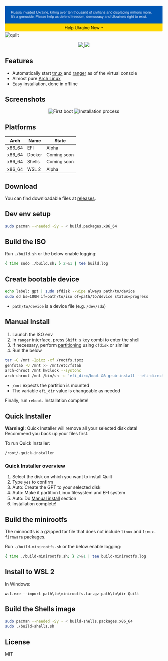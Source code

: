 [![SWUbanner](https://raw.githubusercontent.com/vshymanskyy/StandWithUkraine/main/banner2-direct.svg)](https://vshymanskyy.github.io/StandWithUkraine)
![quilt](https://socialify.git.ci/sakkke/quilt/image?description=1&descriptionEditable=The%20Linux%20distro&font=Bitter&name=1&pattern=Charlie%20Brown&stargazers=1&theme=Dark)

<p align="center">
  <a href="https://discord.gg/pH9f6VyUbk">
    <img src="https://img.shields.io/discord/952831486980153344?color=000&logo=discord&labelColor=000&logoColor=fff&style=for-the-badge">
  </a>
  <img src="https://img.shields.io/badge/Buy%20Me%20a%20Coffee-000?logo=buymeacoffee&logoColor=fff&style=for-the-badge">
</p>

## Features

- Automatically start [tmux] and [ranger] as of the virtual console
- Almost pure [Arch Linux]
- Easy installation, done in offline

## Screenshots

<p align="center">
  <img alt="First boot" src="https://i.imgur.com/QL9zgYu.png" width="200">
  <img alt="Installation process" src="https://i.imgur.com/4bRBL1d.png" width="200">
</p>

## Platforms

Arch | Name | State
--- | --- | ---
x86_64 | EFI | Alpha
x86_64 | Docker | Coming soon
x86_64 | Shells | Coming soon
x86_64 | WSL 2 | Alpha

## Download

You can find downloadable files at [releases].

## Dev env setup

```bash
sudo pacman --needed -Sy - < build.packages.x86_64
```

## Build the ISO

Run `./build.sh` or the below enable logging:

```bash
{ time sudo ./build.sh; } 2>&1 | tee build.log
```

## Create bootable device

```bash
echo label: gpt | sudo sfdisk --wipe always path/to/device
sudo dd bs=100M if=path/to/iso of=path/to/device status=progress
```

- `path/to/device` is a device file (e.g. `/dev/sda`)

## Manual Install

1. Launch the ISO env
2. In `ranger` interface, press `Shift s` key combi to enter the shell
3. If necessary, perform [partitioning] using `cfdisk` or similar
4. Run the below

```bash
tar -C /mnt -Ipixz -xf /rootfs.tpxz
genfstab -U /mnt >> /mnt/etc/fstab
arch-chroot /mnt hwclock --systohc
arch-chroot /mnt /bin/sh -c 'efi_dir=/boot && grub-install --efi-directory="$efi_dir" && grub-mkconfig -o "$efi_dir/grub/grub.cfg"'
```

- `/mnt` expects the partition is mounted
- The variable `efi_dir` value is changeable as needed

Finally, run `reboot`.
Installation complete!

## Quick Installer

**Warning!**: Quick Installer will remove all your selected disk data!
Recommend you back up your files first.

To run Quick Installer:

```bash
/root/.quick-installer
```

### Quick Installer overview

1. Select the disk on which you want to install Quilt
2. Type `yes` to confirm
3. Auto: Create the GPT to your selected disk
4. Auto: Make it partition Linux filesystem and EFI system
5. Auto: Do [Manual install] section
6. Installation complete!

## Build the minirootfs

The minirootfs is a gzipped tar file that does not include `linux` and `linux-firmware` packages.

Run `./build-minirootfs.sh` or the below enable logging:

```bash
{ time ./build-minirootfs.sh; } 2>&1 | tee build-minirootfs.log
```

## Install to WSL 2

In Windows:

```
wsl.exe --import path\to\minirootfs.tar.gz path\to\dir Quilt
```

## Build the Shells image

```bash
sudo pacman --needed -Sy - < build-shells.packages.x86_64
sudo ./build-shells.sh
```

## License

MIT

[Arch Linux]: https://archlinux.org/
[Manual install]: #manual-install
[releases]: https://github.com/sakkke/quilt/releases
[partitioning]: https://wiki.archlinux.org/title/Partitioning
[ranger]: https://wiki.archlinux.org/title/Ranger
[tmux]: https://wiki.archlinux.org/title/Tmux
